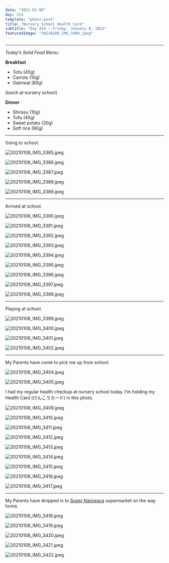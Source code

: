 ```yaml
---
date: "2021-01-08"
day: 354
template: "photo-post"
title: "Nursery School Health Card"
subtitle: "Day 354 – Friday, January 8, 2021"
featuredImage: "20210108_IMG_3409.jpeg"
---
```


<hr />

_Today’s Solid Food Menu:_

**Breakfast**

- Tofu (45g)
- Carrots (10g)
- Oatmeal (80g)

(lunch at nursery school)

**Dinner**

- Shirasu (10g)
- Tofu (45g)
- Sweet potato (20g)
- Soft rice (90g)

<hr />

Going to school.

![20210108_IMG_3385.jpeg](20210108_IMG_3385.jpeg)

![20210108_IMG_3386.jpeg](20210108_IMG_3386.jpeg)

![20210108_IMG_3387.jpeg](20210108_IMG_3387.jpeg)

![20210108_IMG_3388.jpeg](20210108_IMG_3388.jpeg)

![20210108_IMG_3389.jpeg](20210108_IMG_3389.jpeg)

<hr />

Arrived at school.

![20210108_IMG_3390.jpeg](20210108_IMG_3390.jpeg)

![20210108_IMG_3391.jpeg](20210108_IMG_3391.jpeg)

![20210108_IMG_3392.jpeg](20210108_IMG_3392.jpeg)

![20210108_IMG_3393.jpeg](20210108_IMG_3393.jpeg)

![20210108_IMG_3394.jpeg](20210108_IMG_3394.jpeg)

![20210108_IMG_3395.jpeg](20210108_IMG_3395.jpeg)

![20210108_IMG_3396.jpeg](20210108_IMG_3396.jpeg)

![20210108_IMG_3397.jpeg](20210108_IMG_3397.jpeg)

![20210108_IMG_3398.jpeg](20210108_IMG_3398.jpeg)

<hr />

Playing at school.

![20210108_IMG_3399.jpeg](20210108_IMG_3399.jpeg)

![20210108_IMG_3400.jpeg](20210108_IMG_3400.jpeg)

![20210108_IMG_3401.jpeg](20210108_IMG_3401.jpeg)

![20210108_IMG_3402.jpeg](20210108_IMG_3402.jpeg)

<hr />

My Parents have come to pick me up from school.

![20210108_IMG_3404.jpeg](20210108_IMG_3404.jpeg)

![20210108_IMG_3405.jpeg](20210108_IMG_3405.jpeg)

I had my regular health checkup at nursery school today. I’m holding my Health Card (けんこうカード) in this photo.

![20210108_IMG_3409.jpeg](20210108_IMG_3409.jpeg)

![20210108_IMG_3410.jpeg](20210108_IMG_3410.jpeg)

![20210108_IMG_3411.jpeg](20210108_IMG_3411.jpeg)

![20210108_IMG_3412.jpeg](20210108_IMG_3412.jpeg)

![20210108_IMG_3413.jpeg](20210108_IMG_3413.jpeg)

![20210108_IMG_3414.jpeg](20210108_IMG_3414.jpeg)

![20210108_IMG_3415.jpeg](20210108_IMG_3415.jpeg)

![20210108_IMG_3416.jpeg](20210108_IMG_3416.jpeg)

![20210108_IMG_3417.jpeg](20210108_IMG_3417.jpeg)

<hr />

My Parents have dropped in to <a href="https://goo.gl/maps/j9mxiuMZU1QQgUpL9">Super Naniwaya</a> supermarket on the way home.

![20210108_IMG_3418.jpeg](20210108_IMG_3418.jpeg)

![20210108_IMG_3419.jpeg](20210108_IMG_3419.jpeg)

![20210108_IMG_3420.jpeg](20210108_IMG_3420.jpeg)

![20210108_IMG_3421.jpeg](20210108_IMG_3421.jpeg)

![20210108_IMG_3422.jpeg](20210108_IMG_3422.jpeg)

